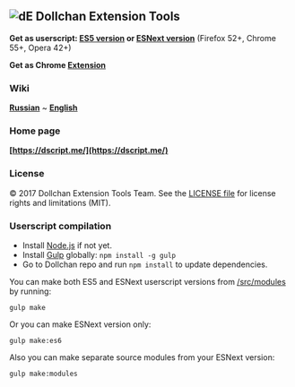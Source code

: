 ## ![dE](https://github.com/SthephanShinkufag/Dollchan-Extension-Tools/raw/master/Icon.png) Dollchan Extension Tools

>
**Get as userscript: [ES5 version](https://raw.github.com/SthephanShinkufag/Dollchan-Extension-Tools/master/Dollchan_Extension_Tools.user.js) or [ESNext version](https://github.com/SthephanShinkufag/Dollchan-Extension-Tools/raw/master/src/Dollchan_Extension_Tools.es6.user.js)** (Firefox 52+, Chrome 55+, Opera 42+)
>
**Get as Chrome [Extension](https://chrome.google.com/webstore/detail/dollchan-extension-tools/ipnoalfffblkaodfmipjjgkfbgcfadad)**

### Wiki

>
**[Russian](https://github.com/SthephanShinkufag/Dollchan-Extension-Tools/wiki)**
~
**[English](https://github.com/SthephanShinkufag/Dollchan-Extension-Tools/wiki/home-en)**

### Home page

>
**[https://dscript.me/](https://dscript.me/)**

### License

© 2017 Dollchan Extension Tools Team. See the [LICENSE file](https://github.com/SthephanShinkufag/Dollchan-Extension-Tools/blob/master/LICENSE) for license rights and limitations (MIT).

### Userscript compilation

* Install [Node.js](https://nodejs.org/) if not yet.
* Install [Gulp](http://gulpjs.com/) globally: `npm install -g gulp`
* Go to Dollchan repo and run `npm install` to update dependencies.

You can make both ES5 and ESNext userscript versions from [/src/modules](https://github.com/SthephanShinkufag/Dollchan-Extension-Tools/tree/master/src/modules) by running:

`gulp make`

Or you can make ESNext version only:

`gulp make:es6`

Also you can make separate source modules from your ESNext version:

`gulp make:modules`



